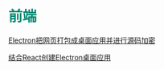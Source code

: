 # <span style='color:#008973'>前端</span>

[Electron把网页打包成桌面应用并进行源码加密](https://www.cnblogs.com/FHC1994/p/10055698.html)

[结合React创建Electron桌面应用](https://zhuanlan.zhihu.com/p/29164782)
